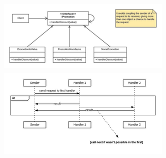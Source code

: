 ![Class diagram](../img/class_diagram_cart_code.jpeg)

![Sequencial diagram](../img/sequencial_diagram_cart_code.jpeg)